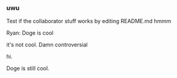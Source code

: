 ### uwu

Test if the collaborator stuff works by editing README.md
hmmm

Ryan: Doge is cool

it's not cool. Damn controversial

hi.

Doge is still cool.